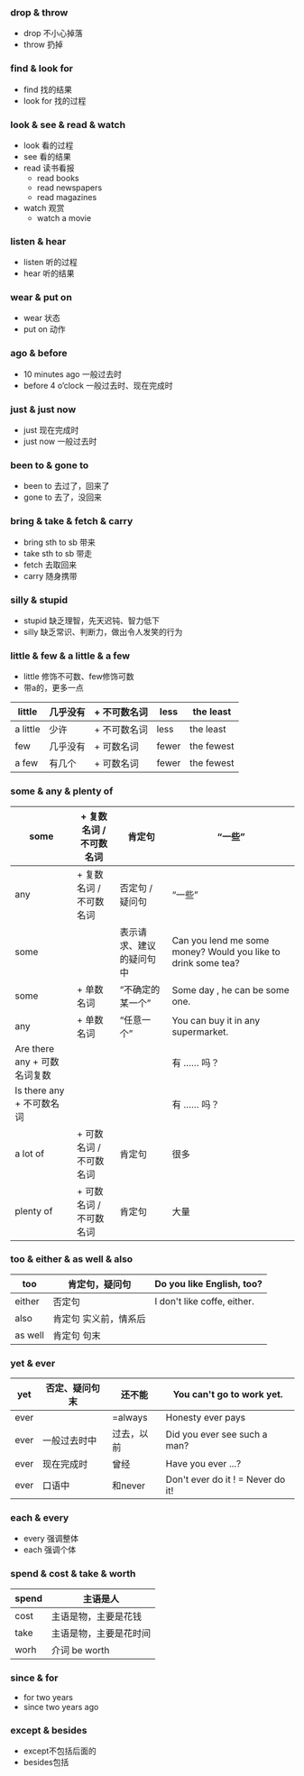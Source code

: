 ### drop & throw

- drop 不小心掉落
- throw 扔掉

### find & look for

- find 找的结果
- look for 找的过程

### look & see & read & watch

- look 看的过程
- see 看的结果
- read 读书看报
  - read books
  - read newspapers
  - read magazines
- watch 观赏
  - watch a movie

### listen & hear

- listen 听的过程
- hear 听的结果

### wear & put on

- wear 状态
- put on 动作

### ago & before

- 10 minutes ago 一般过去时
- before 4 o’clock 一般过去时、现在完成时

### just & just now

- just 现在完成时
- just now 一般过去时

### been to & gone to

- been to 去过了，回来了
- gone to 去了，没回来

### bring & take & fetch & carry

- bring sth to sb 带来
- take sth to sb 带走
- fetch 去取回来
- carry 随身携带

### silly & stupid

- stupid 缺乏理智，先天迟钝、智力低下
- silly 缺乏常识、判断力，做出令人发笑的行为

### little & few & a little & a few

- little 修饰不可数、few修饰可数
- 带a的，更多一点

| little    | 几乎没有 | + 不可数名词 | less  | the  least  |
| --------- | -------- | ------------ | ----- | ----------- |
| a  little | 少许     | + 不可数名词 | less  | the  least  |
| few       | 几乎没有 | + 可数名词   | fewer | the  fewest |
| a few     | 有几个   | + 可数名词   | fewer | the  fewest |

### some & any & plenty of

| some                         | + 复数名词 / 不可数名词 | 肯定句                   | “一些”                                                       |
| ---------------------------- | ----------------------- | ------------------------ | ------------------------------------------------------------ |
| any                          | + 复数名词 / 不可数名词 | 否定句 / 疑问句          | “一些”                                                       |
| some                         |                         | 表示请求、建议的疑问句中 | Can you  lend me some money?  Would  you like to drink some tea? |
| some                         | + 单数名词              | “不确定的某一个”         | Some  day , he can be some one.                              |
| any                          | + 单数名词              | “任意一个”               | You can  buy it in any supermarket.                          |
| Are there any + 可数名词复数 |                         |                          | 有 …… 吗？                                                   |
| Is there any + 不可数名词    |                         |                          | 有 …… 吗？                                                   |
| a lot  of                    | + 可数名词 / 不可数名词 | 肯定句                   | 很多                                                         |
| plenty  of                   | + 可数名词 / 不可数名词 | 肯定句                   | 大量                                                         |

### too & either & as well & also

| too     | 肯定句，疑问句         | Do you like English, too?   |
| ------- | ---------------------- | --------------------------- |
| either  | 否定句                 | I don't like coffe, either. |
| also    | 肯定句  实义前，情系后 |                             |
| as well | 肯定句  句末           |                             |

### yet & ever

| yet  | 否定、疑问句末 | 还不能     | You can't go to work yet.          |
| ---- | -------------- | ---------- | ---------------------------------- |
| ever |                | =always    | Honesty ever pays                  |
| ever | 一般过去时中   | 过去，以前 | Did you ever see  such a man?      |
| ever | 现在完成时     | 曾经       | Have  you ever ...?                |
| ever | 口语中         | 和never    | Don't  ever do it ! = Never do it! |

### each & every

- every 强调整体
- each 强调个体

### spend & cost & take & worth

| spend | 主语是人               |
| ----- | ---------------------- |
| cost  | 主语是物，主要是花钱   |
| take  | 主语是物，主要是花时间 |
| worh  | 介词 be worth          |

### since & for

- for two years
- since two years ago

### except & besides

- except不包括后面的
- besides包括
